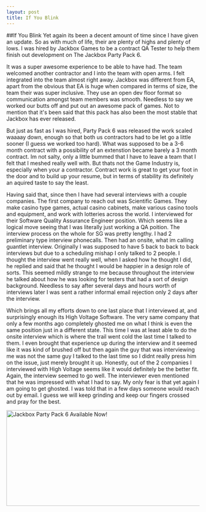 ```yaml
---
layout: post
title: If You Blink
---
```


##If You Blink
Yet again its been a decent amount of time since I have given an update. So as with much of life, their
are plenty of highs and plenty of lows. I was hired by Jackbox Games to be a contract QA Tester to help
them finish out development on The Jackbox Party Pack 6. 

It was a super awesome experience to be able
to have had. The team welcomed another contractor and I into the team with open arms. I felt integrated
into the team almost right away. Jackbox was different from EA, apart from the obvious that EA is huge
when compared in terms of size, the team their was super inclusive. They use an open dev floor format
so communication amongst team members was smooth. Needless to say we worked our butts off and put out
an awesome pack of games. Not to mention that it's been said that this pack has also been the most stable
that Jackbox has ever released. 

But just as fast as I was hired, Party Pack 6 was released the work scaled waaaay down, enough so that
both us contractors had to be let go a little sooner (I guess we worked too hard). What was supposed to be
a 3-6 month contract with a possibility of an extenstion became barely a 3 month contract. Im not salty, only
a little bummed that I have to leave a team that I felt that I meshed really well with. But thats not the Game
Industry is, especially when your a contractor. Contract work is great to get your foot in the door and to build
up your resume, but in terms of stability its definitely an aquired taste to say the least.

Having said that, since then I have had several interviews with a couple companies. The first company to reach out 
was Scientific Games. They make casino type games, actual casino cabinets, make various casino tools and equipment,
and work with lotteries across the world. I interviewed for their Software Quality Assurance Engineer position. 
Which seems like a logical move seeing that I was literally just working a QA poition. The interview process on the
whole for SG was pretty lengthy. I had 2 preliminary type interview phonecalls. Then had an onsite, what im calling
guantlet interview. Originally I was supposed to have 5 back to back to back interviews but due to a scheduling
mishap I only talked to 2 people. I thought the interview went really well, when I asked how he thought I did, he 
replied and said that he thought I would be happier in a design role of sorts. This seemed mildly strange to me
because throughout the interview he talked about how he was looking for testers that had a sort of design
background. Needless to say after several days and hours worth of interviews later I was sent a rather informal 
email rejection only 2 days after the interview. 

Which brings all my efforts down to one last place that I interviewed at, and surprisingly enough its High Voltage
Software. The very same company that only a few months ago completely ghosted me on what I think is even the same 
position just in a different state. This time I was at least able to do the onsite interview which is where the 
trail went cold the last time I talked to them. I even brought that experience up during the interview and it
seemed like it was kind of brushed off but then again the guy that was interviewing me was not the same guy I 
talked to the last time so I didnt really press him on the issue, just merely brought it up. Honestly, out of the 
2 companies I interviewed with High Voltage seems like it would definitely be the better fit. Again, the interview
seemed to go well. The interviewer even mentioned that he was impressed with what I had to say. My only fear is that 
yet again I am going to get ghosted. I was told that in a few days someone would reach out by email. I guess we will 
keep grinding and keep our fingers crossed and pray for the best. 

<img src="http://Callmezyos.github.io/images/tjpp6.jpg" alt="Jackbox Party Pack 6 Available Now!" style="width:550px;
height:250px;align:centre">
